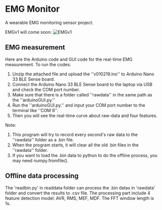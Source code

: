 # EMG Monitor
A wearable EMG monitoring sensor project.

EMGv1 will come soon:
![EMGv1](https://github.com/xit057/EMGMonitor/blob/master/hardware/circuit/img/EMGv1.png?raw=true)
## EMG measurement
Here are the Arduino code and GUI code for the real-time EMG measurement.
To run the codes:
1. Unzip the attached file and upload the ''v010219.ino'' to Arduino Nano 33 BLE Sense board.
2. Connect the  Arduino Nano 33 BLE Sense board to the laptop via USB and check the COM port number.
3. Make sure that there is a folder called ''rawdata'' in the same path as the ''arduinoGUI.py.''
4. Run the  ''arduinoGUI.py.'' and input your COM port number to the terminal like ''COM 6''.
5. Then you will see the real-time curve about raw-data and four features.

Note: 
1. This program will try to record every second's raw data to the ''rawdata'' folder as a .bin file.
2. When the program starts, it will clear all the old .bin files in the ''rawdata'' folder.
3. If you want to load the .bin data to python to do the offline process, you may need numpy.fromfile().


## Offline data processing
The 'readbin.py' in readdata folder can process the .bin datas in 'rawdata' folder and convert the results to .csv file.
The processing part include 4 feature detection model: AVR, RMS, MEF, MDF.
The FFT window length is 1s.

